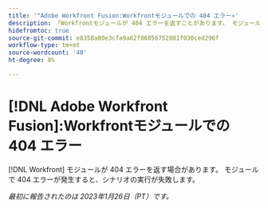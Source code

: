 ```yaml
---
title: '"Adobe Workfront Fusion:Workfrontモジュールでの 404 エラー»'
description: 「Workfrontモジュールが 404 エラーを返すことがあります。 モジュールで 404 エラーが発生すると、シナリオの実行が失敗します。」
hidefromtoc: true
source-git-commit: e8358a00e3cfa9a62f86056752801f030ced296f
workflow-type: tm+mt
source-wordcount: '48'
ht-degree: 8%

---
```



# [!DNL Adobe Workfront Fusion]:Workfrontモジュールでの 404 エラー

[!DNL Workfront] モジュールが 404 エラーを返す場合があります。 モジュールで 404 エラーが発生すると、シナリオの実行が失敗します。

_最初に報告されたのは 2023年1月26日（PT）です。_

